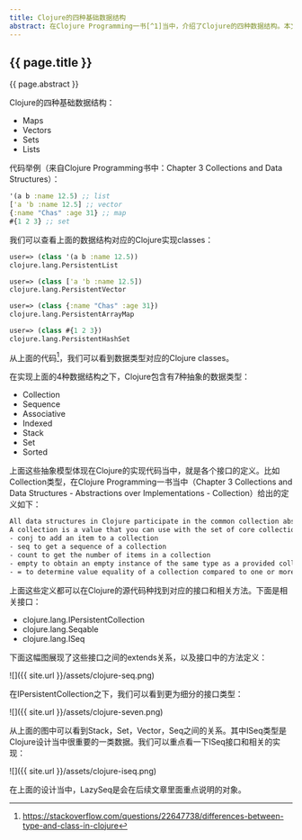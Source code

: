 ```yaml
---
title: Clojure的四种基础数据结构
abstract: 在Clojure Programming一书[^1]当中，介绍了Clojure的四种数据结构。本文是读书笔记，附加一些Clojure源代码分析。
---
```


## {{ page.title }}

{{ page.abstract }}

Clojure的四种基础数据结构：

- Maps
- Vectors
- Sets
- Lists

代码举例（来自Clojure Programming书中：Chapter 3 Collections and Data Structures）：

```clojure
'(a b :name 12.5) ;; list
['a 'b :name 12.5] ;; vector
{:name "Chas" :age 31} ;; map
#{1 2 3} ;; set
```

我们可以查看上面的数据结构对应的Clojure实现classes：

```clojure
user=> (class '(a b :name 12.5))
clojure.lang.PersistentList

user=> (class ['a 'b :name 12.5])
clojure.lang.PersistentVector

user=> (class {:name "Chas" :age 31})
clojure.lang.PersistentArrayMap

user=> (class #{1 2 3})
clojure.lang.PersistentHashSet
```

从上面的代码[^2]，我们可以看到数据类型对应的Clojure classes。

在实现上面的4种数据结构之下，Clojure包含有7种抽象的数据类型：

- Collection
- Sequence
- Associative
- Indexed
- Stack
- Set
- Sorted

上面这些抽象模型体现在Clojure的实现代码当中，就是各个接口的定义。比如Collection类型，在Clojure Programming一书当中（Chapter 3 Collections and Data Structures - Abstractions over Implementations - Collection）给出的定义如下：

```txt
All data structures in Clojure participate in the common collection abstraction.
A collection is a value that you can use with the set of core collection functions:
- conj to add an item to a collection
- seq to get a sequence of a collection
- count to get the number of items in a collection
- empty to obtain an empty instance of the same type as a provided collection
- = to determine value equality of a collection compared to one or more other collections4
```

上面这些定义都可以在Clojure的源代码种找到对应的接口和相关方法。下面是相关接口：

- clojure.lang.IPersistentCollection
- clojure.lang.Seqable
- clojure.lang.ISeq

下面这幅图展现了这些接口之间的extends关系，以及接口中的方法定义：

![]({{ site.url }}/assets/clojure-seq.png)

在IPersistentCollection之下，我们可以看到更为细分的接口类型：

![]({{ site.url }}/assets/clojure-seven.png)

从上面的图中可以看到Stack，Set，Vector，Seq之间的关系。其中ISeq类型是Clojure设计当中很重要的一类数据。我们可以重点看一下ISeq接口和相关的实现：

![]({{ site.url }}/assets/clojure-iseq.png)

在上面的设计当中，LazySeq是会在后续文章里面重点说明的对象。

[^1]: Emerick, Chas, Brian Carper, and Christophe Grand. Clojure Programming: Practical Lisp for the Java World. " O'Reilly Media, Inc.", 2012.
[^2]: https://stackoverflow.com/questions/22647738/differences-between-type-and-class-in-clojure
